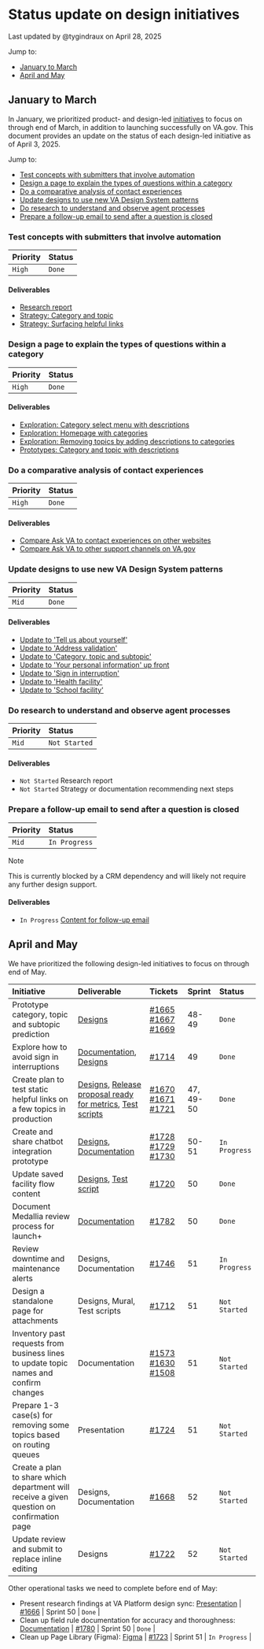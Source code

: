 # Status update on design initiatives

Last updated by @tygindraux on April 28, 2025

Jump to:
- [January to March](#january-to-march)
- [April and May](#april-and-may)

## January to March

In January, we prioritized product- and design-led [initiatives](https://github.com/department-of-veterans-affairs/va.gov-team/blob/master/products/ask-va/product/Phase%202%3A%20Initiatives.md) to focus on through end of March, in addition to launching successfully on VA.gov. This document provides an update on the status of each design-led initiative as of April 3, 2025.

Jump to:
- [Test concepts with submitters that involve automation](#test-concepts-with-submitters-that-involve-automation)
- [Design a page to explain the types of questions within a category](#design-a-page-to-explain-the-types-of-questions-within-a-category)
- [Do a comparative analysis of contact experiences](#do-a-comparative-analysis-of-contact-experiences)
- [Update designs to use new VA Design System patterns](#update-designs-to-use-new-va-design-system-patterns)
- [Do research to understand and observe agent processes](#do-research-to-understand-and-observe-agent-processes)
- [Prepare a follow-up email to send after a question is closed](#prepare-a-follow-up-email-to-send-after-a-question-is-closed)

### Test concepts with submitters that involve automation
|Priority|Status|
|:--|:--|
|`High`|`Done`|

#### Deliverables
- [Research report](https://github.com/department-of-veterans-affairs/va.gov-team/blob/master/products/ask-va/design/User%20research/01-2025%20Automation%20concept%20testing/Findings.md)
- [Strategy: Category and topic](https://github.com/department-of-veterans-affairs/va.gov-team/blob/master/products/ask-va/design/Strategy/Phase%202/2025-03%20Design%20strategy%3A%20Categories%2C%20topics%20and%20subtopics%20in%20Phase%202.md)
- [Strategy: Surfacing helpful links](https://github.com/department-of-veterans-affairs/va.gov-team/blob/master/products/ask-va/design/Strategy/Phase%202/2025-03%20Design%20strategy%3A%20Recommend%20helpful%20links%20in%20Phase%202.md)

### Design a page to explain the types of questions within a category
|Priority|Status|
|:--|:--|
|`High`|`Done`|

#### Deliverables
- [Exploration: Category select menu with descriptions](https://www.figma.com/design/YoeGJtWzHEH2bX2S4EGyBG/Ask-VA-Form---Phase-II-exploration?node-id=315-10165)
- [Exploration: Homepage with categories](https://www.figma.com/design/YoeGJtWzHEH2bX2S4EGyBG/Ask-VA-Form---Phase-II-exploration?node-id=260-81417)
- [Exploration: Removing topics by adding descriptions to categories](https://app.mural.co/t/departmentofveteransaffairs9999/m/departmentofveteransaffairs9999/1741702340480/288cfc4797e474c383fb24421fa7a6588f2d7779?wid=0-1741982819112)
- [Prototypes: Category and topic with descriptions](https://www.figma.com/design/YoeGJtWzHEH2bX2S4EGyBG/Ask-VA-Form---Phase-II-exploration?t=F3Grt4jPAGdiu2Gs-0)

### Do a comparative analysis of contact experiences
|Priority|Status|
|:--|:--|
|`High`|`Done`|

#### Deliverables
- [Compare Ask VA to contact experiences on other websites](https://github.com/department-of-veterans-affairs/va.gov-team/blob/master/products/ask-va/design/User%20research/02-2025%20Comparative%20analysis/Compare%20Ask%20VA%20to%20contact%20experiences%20on%20other%20websites.md)
- [Compare Ask VA to other support channels on VA.gov](https://github.com/department-of-veterans-affairs/va.gov-team/blob/master/products/ask-va/design/User%20research/02-2025%20Comparative%20analysis/Compare%20Ask%20VA%20to%20other%20support%20channels%20on%20VA.gov.md)

### Update designs to use new VA Design System patterns
|Priority|Status|
|:--|:--|
|`Mid`|`Done`|

#### Deliverables
- [Update to 'Tell us about yourself'](https://www.figma.com/design/aQ6JsjD4pvMxSVPAZHllMX/AVA-Page-Library?node-id=240-49159)
- [Update to 'Address validation'](https://www.figma.com/design/aQ6JsjD4pvMxSVPAZHllMX/AVA-Page-Library?node-id=1411-282221&t=ERdw3sy1L0TyH6vV-4)
- [Update to 'Category, topic and subtopic'](https://www.figma.com/design/aQ6JsjD4pvMxSVPAZHllMX/AVA-Page-Library?node-id=7191-80732)
- [Update to 'Your personal information' up front](https://www.figma.com/design/aQ6JsjD4pvMxSVPAZHllMX/AVA-Page-Library?node-id=7189-69325)
- [Update to 'Sign in interruption'](https://www.figma.com/design/aQ6JsjD4pvMxSVPAZHllMX/AVA-Page-Library?node-id=6868-141914)
- [Update to 'Health facility'](https://www.figma.com/design/aQ6JsjD4pvMxSVPAZHllMX/AVA-Page-Library?node-id=1-5097)
- [Update to 'School facility'](https://www.figma.com/design/aQ6JsjD4pvMxSVPAZHllMX/AVA-Page-Library?node-id=1411-250267)

### Do research to understand and observe agent processes
|Priority|Status|
|:--|:--|
|`Mid`|`Not Started`|

#### Deliverables
- `Not Started` Research report
- `Not Started` Strategy or documentation recommending next steps

### Prepare a follow-up email to send after a question is closed
|Priority|Status|
|:--|:--|
|`Mid`|`In Progress`|

> [!NOTE]
> This is currently blocked by a CRM dependency and will likely not require any further design support.

#### Deliverables
- `In Progress` [Content for follow-up email](https://github.com/department-of-veterans-affairs/va.gov-team/blob/master/products/ask-va/design/Strategy/Phase%202/2025-02%20Follow-up%20email.md)

## April and May

We have prioritized the following design-led initiatives to focus on through end of May.

|Initiative|Deliverable|Tickets|Sprint|Status|
|:--|:--|:--|:--|:--|
|Prototype category, topic and subtopic prediction|[Designs](https://www.figma.com/design/YoeGJtWzHEH2bX2S4EGyBG/Ask-VA-Form---Phase-II-exploration?node-id=468-14582)|[#1665](https://github.com/orgs/department-of-veterans-affairs/projects/1033/views/1?pane=issue&itemId=101411290&issue=department-of-veterans-affairs%7Cask-va%7C1665) [#1667](https://github.com/orgs/department-of-veterans-affairs/projects/1033/views/1?pane=issue&itemId=101904553&issue=department-of-veterans-affairs%7Cask-va%7C1667) [#1669](https://github.com/orgs/department-of-veterans-affairs/projects/1033/views/1?pane=issue&itemId=101905411&issue=department-of-veterans-affairs%7Cask-va%7C1669)|48-49|`Done`|
|Explore how to avoid sign in interruptions|[Documentation](https://github.com/department-of-veterans-affairs/va.gov-team/blob/master/products/ask-va/design/Strategy/Phase%202/2025-04%20Sign%20in%20rules.md), [Designs](https://www.figma.com/proto/YoeGJtWzHEH2bX2S4EGyBG/Ask-VA-Form---Phase-II-exploration?node-id=590-11102&t=hW7qcyMKpPVw4dG5-9&scaling=min-zoom&content-scaling=fixed&page-id=335%3A15380&starting-point-node-id=590%3A11102&show-proto-sidebar=1)|[#1714](https://github.com/orgs/department-of-veterans-affairs/projects/1033/views/1?pane=issue&itemId=104087485&issue=department-of-veterans-affairs%7Cask-va%7C1714)|49|`Done`|
|Create plan to test static helpful links on a few topics in production|[Designs](https://www.figma.com/design/YoeGJtWzHEH2bX2S4EGyBG/Ask-VA-Form---Phase-II-exploration?node-id=524-4653), [Release proposal ready for metrics](https://github.com/department-of-veterans-affairs/va.gov-team/blob/master/products/ask-va/design/Strategy/Phase%202/2024-04%20Helpful%20link%20release%20proposal.md), [Test scripts](https://docs.google.com/spreadsheets/d/1u55VrMylaNxEtxDkeIGLZ00H6nQUOHWiNCnTw1zvtnY/edit?gid=745919254#gid=745919254)|[#1670](https://github.com/orgs/department-of-veterans-affairs/projects/1033/views/1?pane=issue&itemId=101909785&issue=department-of-veterans-affairs%7Cask-va%7C1670) [#1671](https://github.com/orgs/department-of-veterans-affairs/projects/1033/views/1?pane=issue&itemId=101909853&issue=department-of-veterans-affairs%7Cask-va%7C1671) [#1721](https://github.com/orgs/department-of-veterans-affairs/projects/1033/views/1?filterQuery=label%3Adesign&pane=issue&itemId=105075675&issue=department-of-veterans-affairs%7Cask-va%7C1721)|47, 49-50|`Done`|
|Create and share chatbot integration prototype|[Designs](https://www.figma.com/design/YoeGJtWzHEH2bX2S4EGyBG/Ask-VA-Form---Phase-II-exploration?node-id=763-6807), [Documentation](https://github.com/department-of-veterans-affairs/va.gov-team/blob/master/products/ask-va/design/Strategy/Phase%202/2025-04%20Chatbot%20%3C%3E%20Ask%20VA%20integration%20design%20ideas.md)|[#1728](https://github.com/orgs/department-of-veterans-affairs/projects/1033/views/1?pane=issue&itemId=105390623&issue=department-of-veterans-affairs%7Cask-va%7C1728) [#1729](https://github.com/department-of-veterans-affairs/ask-va/issues/1729) [#1730](https://github.com/orgs/department-of-veterans-affairs/projects/1033/views/1?pane=issue&itemId=105391395&issue=department-of-veterans-affairs%7Cask-va%7C1730)|50-51|`In Progress`|
|Update saved facility flow content|[Designs](https://www.figma.com/design/aQ6JsjD4pvMxSVPAZHllMX/AVA-Page-Library?node-id=1411-250267), [Test script](https://docs.google.com/spreadsheets/d/1u55VrMylaNxEtxDkeIGLZ00H6nQUOHWiNCnTw1zvtnY/edit?gid=1917822643#gid=1917822643)|[#1720](https://github.com/orgs/department-of-veterans-affairs/projects/1033/views/1?filterQuery=label%3Adesign&pane=issue&itemId=104582117&issue=department-of-veterans-affairs%7Cask-va%7C1720)|50|`Done`|
|Document Medallia review process for launch+|[Documentation](https://github.com/department-of-veterans-affairs/va.gov-team/blob/master/products/ask-va/data/2025-04-21%20Medallia%20review%20process.md)|[#1782](https://github.com/orgs/department-of-veterans-affairs/projects/1033/views/1?pane=issue&itemId=107328343&issue=department-of-veterans-affairs%7Cask-va%7C1782)|50|`Done`|
|Review downtime and maintenance alerts|Designs, Documentation|[#1746](https://github.com/orgs/department-of-veterans-affairs/projects/1033/views/1?pane=issue&itemId=106423643&issue=department-of-veterans-affairs%7Cask-va%7C1746)|51|`In Progress`|
|Design a standalone page for attachments|Designs, Mural, Test scripts|[#1712](https://github.com/orgs/department-of-veterans-affairs/projects/1033/views/1?filterQuery=label%3Adesign+attachment&pane=issue&itemId=104085985&issue=department-of-veterans-affairs%7Cask-va%7C1712)|51|`Not Started`|
|Inventory past requests from business lines to update topic names and confirm changes|Documentation|[#1573](https://github.com/orgs/department-of-veterans-affairs/projects/1033/views/1?filterQuery=label%3Adesign+topic&pane=issue&itemId=93340275&issue=department-of-veterans-affairs%7Cask-va%7C1573) [#1630](https://github.com/department-of-veterans-affairs/ask-va/issues/1630) [#1508](https://github.com/department-of-veterans-affairs/ask-va/issues/1508)|51|`Not Started`|
|Prepare 1-3 case(s) for removing some topics based on routing queues|Presentation|[#1724](https://github.com/orgs/department-of-veterans-affairs/projects/1033/views/1?filterQuery=label%3Adesign&pane=issue&itemId=105078032&issue=department-of-veterans-affairs%7Cask-va%7C1724)|51|`Not Started`|
|Create a plan to share which department will receive a given question on confirmation page|Designs, Documentation|[#1668](https://github.com/orgs/department-of-veterans-affairs/projects/1033/views/1?filterQuery=label%3Adesign&pane=issue&itemId=101905360&issue=department-of-veterans-affairs%7Cask-va%7C1668)|52|`Not Started`|
|Update review and submit to replace inline editing|Designs|[#1722](https://github.com/orgs/department-of-veterans-affairs/projects/1033/views/1?filterQuery=label%3Adesign&pane=issue&itemId=105076649&issue=department-of-veterans-affairs%7Cask-va%7C1722)|52|`Not Started`|


Other operational tasks we need to complete before end of May:
- Present research findings at VA Platform design sync: [Presentation](https://github.com/user-attachments/files/19763315/Monday.Design.and.Research.Share.-.Ask.VA.-.April.21.pdf) | [#1666](https://github.com/orgs/department-of-veterans-affairs/projects/1033/views/1?filterQuery=label%3Adesign&pane=issue&itemId=101411359&issue=department-of-veterans-affairs%7Cask-va%7C1666) | Sprint 50 | `Done` |
- Clean up field rule documentation for accuracy and thoroughness: [Documentation](https://github.com/department-of-veterans-affairs/va.gov-team/tree/master/products/ask-va/design/Fields%2C%20options%20and%20labels) | [#1780](https://github.com/orgs/department-of-veterans-affairs/projects/1033/views/1?filterQuery=label%3Adesign&pane=issue&itemId=107305551&issue=department-of-veterans-affairs%7Cask-va%7C1780) | Sprint 50 | `Done` |
- Clean up Page Library (Figma): [Figma](https://www.figma.com/design/aQ6JsjD4pvMxSVPAZHllMX/AVA-Page-Library?node-id=6938-14384&t=54NB77bHgA6Dq7V2-0) | [#1723](https://github.com/orgs/department-of-veterans-affairs/projects/1033/views/1?filterQuery=label%3Adesign&pane=issue&itemId=105077742&issue=department-of-veterans-affairs%7Cask-va%7C1723) | Sprint 51 | `In Progress` |
